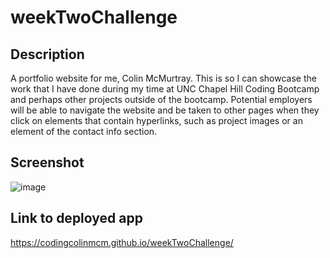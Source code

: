 # weekTwoChallenge

## Description

A portfolio website for me, Colin McMurtray. This is so I can showcase the work that I have done during my time at UNC Chapel Hill Coding Bootcamp
and perhaps other projects outside of the bootcamp. Potential employers will be able to navigate the website and be taken to other pages when they 
click on elements that contain hyperlinks, such as project images or an element of the contact info section.

## Screenshot

![image](https://user-images.githubusercontent.com/112663656/192445347-4d7235cd-13d4-4119-8b16-63ee7d31c867.png)

## Link to deployed app

https://codingcolinmcm.github.io/weekTwoChallenge/

